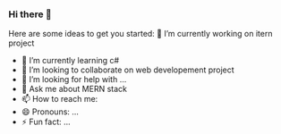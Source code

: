 ### Hi there 👋


Here are some ideas to get you started:
🔭 I’m currently working on itern project 
- 🌱 I’m currently learning c#
- 👯 I’m looking to collaborate on web developement project
- 🤔 I’m looking for help with ...
- 💬 Ask me about MERN stack
- 📫 How to reach me: 
- 😄 Pronouns: ...
- ⚡ Fun fact: ...

